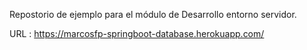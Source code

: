 Repostorio de ejemplo para el módulo de Desarrollo entorno servidor.

URL : https://marcosfp-springboot-database.herokuapp.com/